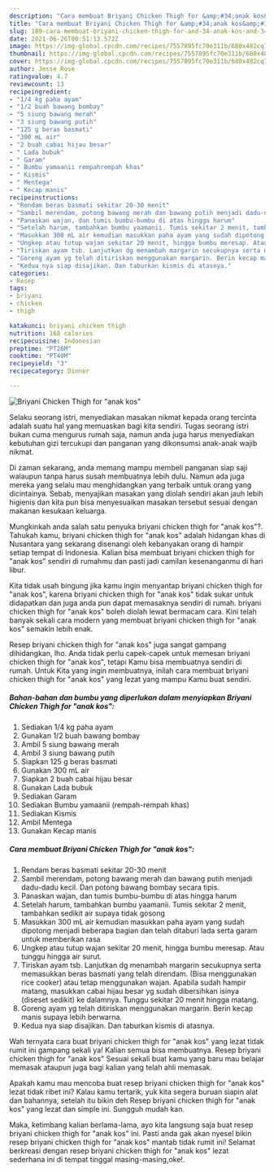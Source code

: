 ```yaml
---
description: "Cara membuat Briyani Chicken Thigh for &amp;#34;anak kos&amp;#34; yang enak Untuk Jualan"
title: "Cara membuat Briyani Chicken Thigh for &amp;#34;anak kos&amp;#34; yang enak Untuk Jualan"
slug: 189-cara-membuat-briyani-chicken-thigh-for-and-34-anak-kos-and-34-yang-enak-untuk-jualan
date: 2021-06-26T00:51:13.572Z
image: https://img-global.cpcdn.com/recipes/7557895fc70e311b/680x482cq70/briyani-chicken-thigh-for-anak-kos-foto-resep-utama.jpg
thumbnail: https://img-global.cpcdn.com/recipes/7557895fc70e311b/680x482cq70/briyani-chicken-thigh-for-anak-kos-foto-resep-utama.jpg
cover: https://img-global.cpcdn.com/recipes/7557895fc70e311b/680x482cq70/briyani-chicken-thigh-for-anak-kos-foto-resep-utama.jpg
author: Jesse Rose
ratingvalue: 4.7
reviewcount: 13
recipeingredient:
- "1/4 kg paha ayam"
- "1/2 buah bawang bombay"
- "5 siung bawang merah"
- "3 siung bawang putih"
- "125 g beras basmati"
- "300 mL air"
- "2 buah cabai hijau besar"
- " Lada bubuk"
- " Garam"
- " Bumbu yamaanii rempahrempah khas"
- " Kismis"
- " Mentega"
- " Kecap manis"
recipeinstructions:
- "Rendam beras basmati sekitar 20-30 menit"
- "Sambil merendam, potong bawang merah dan bawang putih menjadi dadu-dadu kecil. Dan potong bawang bombay secara tipis."
- "Panaskan wajan, dan tumis bumbu-bumbu di atas hingga harum"
- "Setelah harum, tambahkan bumbu yaamanii. Tumis sekitar 2 menit, tambahkan sedikit air supaya tidak gosong"
- "Masukkan 300 mL air kemudian masukkan paha ayam yang sudah dipotong menjadi beberapa bagian dan telah ditaburi lada serta garam untuk memberikan rasa"
- "Ungkep atau tutup wajan sekitar 20 menit, hingga bumbu meresap. Atau tunggu hingga air surut."
- "Tiriskan ayam tsb. Lanjutkan dg menambah margarin secukupnya serta memasukkan beras basmati yang telah direndam. (Bisa menggunakan rice cooker) atau tetap menggunakan wajan. Apabila sudah hampir matang, masukkan cabai hijau besar yg sudah dibersihkan isinya (diseset sedikit) ke dalamnya. Tunggu sekitar 20 menit hingga matang."
- "Goreng ayam yg telah ditiriskan menggunakan margarin. Berin kecap manis supaya lebih berwarna."
- "Kedua nya siap disajikan. Dan taburkan kismis di atasnya."
categories:
- Resep
tags:
- briyani
- chicken
- thigh

katakunci: briyani chicken thigh 
nutrition: 168 calories
recipecuisine: Indonesian
preptime: "PT26M"
cooktime: "PT40M"
recipeyield: "3"
recipecategory: Dinner

---
```



![Briyani Chicken Thigh for &#34;anak kos&#34;](https://img-global.cpcdn.com/recipes/7557895fc70e311b/680x482cq70/briyani-chicken-thigh-for-anak-kos-foto-resep-utama.jpg)

Selaku seorang istri, menyediakan masakan nikmat kepada orang tercinta adalah suatu hal yang memuaskan bagi kita sendiri. Tugas seorang istri bukan cuma mengurus rumah saja, namun anda juga harus menyediakan kebutuhan gizi tercukupi dan panganan yang dikonsumsi anak-anak wajib nikmat.

Di zaman  sekarang, anda memang mampu membeli panganan siap saji walaupun tanpa harus susah membuatnya lebih dulu. Namun ada juga mereka yang selalu mau menghidangkan yang terbaik untuk orang yang dicintainya. Sebab, menyajikan masakan yang diolah sendiri akan jauh lebih higienis dan kita pun bisa menyesuaikan masakan tersebut sesuai dengan makanan kesukaan keluarga. 



Mungkinkah anda salah satu penyuka briyani chicken thigh for &#34;anak kos&#34;?. Tahukah kamu, briyani chicken thigh for &#34;anak kos&#34; adalah hidangan khas di Nusantara yang sekarang disenangi oleh kebanyakan orang di hampir setiap tempat di Indonesia. Kalian bisa membuat briyani chicken thigh for &#34;anak kos&#34; sendiri di rumahmu dan pasti jadi camilan kesenanganmu di hari libur.

Kita tidak usah bingung jika kamu ingin menyantap briyani chicken thigh for &#34;anak kos&#34;, karena briyani chicken thigh for &#34;anak kos&#34; tidak sukar untuk didapatkan dan juga anda pun dapat memasaknya sendiri di rumah. briyani chicken thigh for &#34;anak kos&#34; boleh diolah lewat bermacam cara. Kini telah banyak sekali cara modern yang membuat briyani chicken thigh for &#34;anak kos&#34; semakin lebih enak.

Resep briyani chicken thigh for &#34;anak kos&#34; juga sangat gampang dihidangkan, lho. Anda tidak perlu capek-capek untuk memesan briyani chicken thigh for &#34;anak kos&#34;, tetapi Kamu bisa membuatnya sendiri di rumah. Untuk Kita yang ingin membuatnya, inilah cara membuat briyani chicken thigh for &#34;anak kos&#34; yang lezat yang mampu Kamu buat sendiri.

<!--inarticleads1-->

##### Bahan-bahan dan bumbu yang diperlukan dalam menyiapkan Briyani Chicken Thigh for &#34;anak kos&#34;:

1. Sediakan 1/4 kg paha ayam
1. Gunakan 1/2 buah bawang bombay
1. Ambil 5 siung bawang merah
1. Ambil 3 siung bawang putih
1. Siapkan 125 g beras basmati
1. Gunakan 300 mL air
1. Siapkan 2 buah cabai hijau besar
1. Gunakan  Lada bubuk
1. Sediakan  Garam
1. Sediakan  Bumbu yamaanii (rempah-rempah khas)
1. Sediakan  Kismis
1. Ambil  Mentega
1. Gunakan  Kecap manis




<!--inarticleads2-->

##### Cara membuat Briyani Chicken Thigh for &#34;anak kos&#34;:

1. Rendam beras basmati sekitar 20-30 menit
1. Sambil merendam, potong bawang merah dan bawang putih menjadi dadu-dadu kecil. Dan potong bawang bombay secara tipis.
1. Panaskan wajan, dan tumis bumbu-bumbu di atas hingga harum
1. Setelah harum, tambahkan bumbu yaamanii. Tumis sekitar 2 menit, tambahkan sedikit air supaya tidak gosong
1. Masukkan 300 mL air kemudian masukkan paha ayam yang sudah dipotong menjadi beberapa bagian dan telah ditaburi lada serta garam untuk memberikan rasa
1. Ungkep atau tutup wajan sekitar 20 menit, hingga bumbu meresap. Atau tunggu hingga air surut.
1. Tiriskan ayam tsb. Lanjutkan dg menambah margarin secukupnya serta memasukkan beras basmati yang telah direndam. (Bisa menggunakan rice cooker) atau tetap menggunakan wajan. Apabila sudah hampir matang, masukkan cabai hijau besar yg sudah dibersihkan isinya (diseset sedikit) ke dalamnya. Tunggu sekitar 20 menit hingga matang.
1. Goreng ayam yg telah ditiriskan menggunakan margarin. Berin kecap manis supaya lebih berwarna.
1. Kedua nya siap disajikan. Dan taburkan kismis di atasnya.




Wah ternyata cara buat briyani chicken thigh for &#34;anak kos&#34; yang lezat tidak rumit ini gampang sekali ya! Kalian semua bisa membuatnya. Resep briyani chicken thigh for &#34;anak kos&#34; Sesuai sekali buat kamu yang baru mau belajar memasak ataupun juga bagi kalian yang telah ahli memasak.

Apakah kamu mau mencoba buat resep briyani chicken thigh for &#34;anak kos&#34; lezat tidak ribet ini? Kalau kamu tertarik, yuk kita segera buruan siapin alat dan bahannya, setelah itu bikin deh Resep briyani chicken thigh for &#34;anak kos&#34; yang lezat dan simple ini. Sungguh mudah kan. 

Maka, ketimbang kalian berlama-lama, ayo kita langsung saja buat resep briyani chicken thigh for &#34;anak kos&#34; ini. Pasti anda gak akan nyesel bikin resep briyani chicken thigh for &#34;anak kos&#34; mantab tidak rumit ini! Selamat berkreasi dengan resep briyani chicken thigh for &#34;anak kos&#34; lezat sederhana ini di tempat tinggal masing-masing,oke!.

